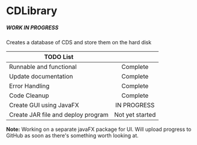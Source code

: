 # CDLibrary 
<h5> WORK IN PROGRESS </h5>
Creates a database of CDS and store them on the hard disk


| TODO List ||
| --- | :---: |
|  Runnable and functional | Complete |
|  Update documentation | Complete |
| Error Handling | Complete |
| Code Cleanup | Complete  |
| Create GUI using JavaFX | IN PROGRESS |
| Create JAR file and deploy program | Not yet started |

 **Note:** Working on a separate javaFX package for UI. Will upload progress to GitHub as soon as there's something worth looking at.